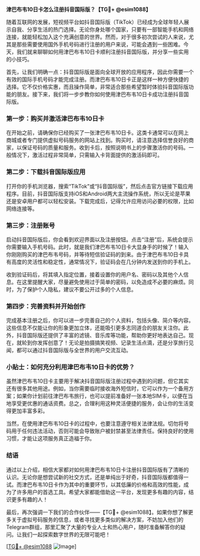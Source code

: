 **津巴布韦10日卡怎么注册抖音国际版？【TG💪+ @esim1088】**

随着互联网的发展，短视频平台如抖音国际版（TikTok）已经成为全球年轻人展示自我、分享生活的热门选择。无论你身处哪个国家，只要有一部智能手机和网络连接，就能轻松加入这个充满创意的世界。然而，对于很多初次尝试的人来说，尤其是那些需要使用国外手机号码进行注册的用户来说，可能会遇到一些困难。今天，我们就来聊聊如何用津巴布韦10日卡顺利注册抖音国际版，并分享一些实用的小技巧。

首先，让我们明确一点：抖音国际版是面向全球开放的应用程序，因此你需要一个有效的国际手机号码才能完成注册。而津巴布韦10日卡正是这样一种方便快捷的选择。它不仅价格实惠，而且操作简单，非常适合那些希望暂时体验抖音国际版功能的朋友。接下来，我们将一步步教你如何使用津巴布韦10日卡成功注册抖音国际版。

### 第一步：购买并激活津巴布韦10日卡

在开始之前，请确保你已经购买了一张津巴布韦10日卡。这类卡通常可以在网上商城或者专门提供虚拟号码服务的网站上找到。购买时，请注意选择信誉良好的商家，以保证号码的质量和服务。收到卡后，按照说明书上的步骤激活你的号码。一般情况下，激活过程非常简单，只需输入卡背面提供的激活码即可。

### 第二步：下载抖音国际版应用

打开你的手机浏览器，搜索“TikTok”或“抖音国际版”，然后点击官方链接下载应用程序。目前，抖音国际版支持iOS和Android两大主流操作系统，所以无论是苹果还是安卓用户都可以轻松安装。下载完成后，记得允许应用访问必要的权限，比如网络连接等。

### 第三步：注册账号

启动抖音国际版后，你会看到欢迎界面以及注册按钮。点击“注册”后，系统会提示你需要输入手机号码。此时，就是我们津巴布韦10日卡大显身手的时候了！输入你刚刚购买的津巴布韦号码，并等待短信验证码的到来。由于津巴布韦10日卡具有高度的灵活性和稳定性，通常情况下，验证码会在几分钟内发送到你的手机上。

收到验证码后，将其填入指定位置，接着设置你的用户名、密码以及其他个人信息。在这里提醒大家，尽量避免使用过于简单的密码，以免造成不必要的麻烦。同时，为了保护个人隐私，建议不要公开过多的个人信息。

### 第四步：完善资料并开始创作

完成基本注册之后，你可以进一步完善自己的个人资料，包括头像、简介等内容。这些信息不仅能让你的形象更加立体，还能吸引更多志同道合的朋友关注你。此外，抖音国际版还提供了丰富的滤镜、音乐库等功能，帮助你更好地表达自己。现在，就轮到你发挥创意了！无论是拍摄搞笑视频、记录生活点滴，还是分享旅行见闻，都可以通过抖音国际版与全世界的用户交流互动。

### 小贴士：如何充分利用津巴布韦10日卡的优势？

虽然津巴布韦10日卡主要用于解决抖音国际版注册过程中遇到的问题，但它其实还有很多其他用途。例如，当你需要临时接收海外短信时，它可以作为一个备用方案；如果你计划前往津巴布韦旅行，也可以提前准备好一张本地SIM卡，以便在当地享受更优惠的通话资费。总之，合理利用这种灵活便捷的服务，会让你的生活变得更加丰富多彩。

当然，在使用津巴布韦10日卡的过程中，也要注意遵守相关法律法规。切勿将号码用于任何违法活动，否则可能会导致账户被封禁甚至法律责任。保持良好的使用习惯，才能让这项服务真正造福于你。

### 结语

通过以上介绍，相信大家都对如何用津巴布韦10日卡注册抖音国际版有了清晰的认识。无论你是想尝试新的社交方式，还是单纯出于好奇，抖音国际版都值得一试。而津巴布韦10日卡作为其中的重要环节，以其低廉的价格和高效的性能，成为了许多用户的首选工具。希望大家都能借助这一平台，发现更多有趣的内容，结识更多有趣的人！

最后，再次强调一下我们的合作伙伴——【TG💪+ @esim1088】。如果你想了解更多关于虚拟号码服务的信息，或者寻找更多类似的解决方案，不妨加入他们的Telegram群组，那里汇聚了大量的专业人士和热心用户，随时准备解答你的疑问。让我们一起探索数字世界的无限可能吧！

[[TG💪+ @esim1088](https://t.me/s/esim1088) ![Image](https://i.postimg.cc/4NQfJmqS/Snipaste-2025-05-13-00-14-12.png)]